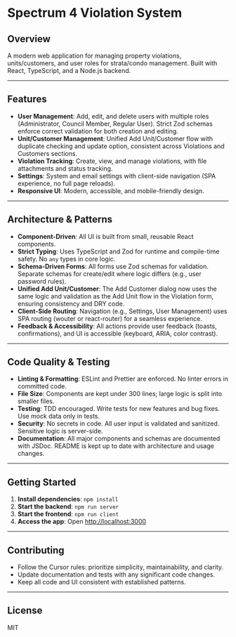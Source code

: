 # Spectrum 4 Violation System

## Overview
A modern web application for managing property violations, units/customers, and user roles for strata/condo management. Built with React, TypeScript, and a Node.js backend.

---

## Features
- **User Management**: Add, edit, and delete users with multiple roles (Administrator, Council Member, Regular User). Strict Zod schemas enforce correct validation for both creation and editing.
- **Unit/Customer Management**: Unified Add Unit/Customer flow with duplicate checking and update option, consistent across Violations and Customers sections.
- **Violation Tracking**: Create, view, and manage violations, with file attachments and status tracking.
- **Settings**: System and email settings with client-side navigation (SPA experience, no full page reloads).
- **Responsive UI**: Modern, accessible, and mobile-friendly design.

---

## Architecture & Patterns
- **Component-Driven**: All UI is built from small, reusable React components.
- **Strict Typing**: Uses TypeScript and Zod for runtime and compile-time safety. No `any` types in core logic.
- **Schema-Driven Forms**: All forms use Zod schemas for validation. Separate schemas for create/edit where logic differs (e.g., user password rules).
- **Unified Add Unit/Customer**: The Add Customer dialog now uses the same logic and validation as the Add Unit flow in the Violation form, ensuring consistency and DRY code.
- **Client-Side Routing**: Navigation (e.g., Settings, User Management) uses SPA routing (wouter or react-router) for a seamless experience.
- **Feedback & Accessibility**: All actions provide user feedback (toasts, confirmations), and UI is accessible (keyboard, ARIA, color contrast).

---

## Code Quality & Testing
- **Linting & Formatting**: ESLint and Prettier are enforced. No linter errors in committed code.
- **File Size**: Components are kept under 300 lines; large logic is split into smaller files.
- **Testing**: TDD encouraged. Write tests for new features and bug fixes. Use mock data only in tests.
- **Security**: No secrets in code. All user input is validated and sanitized. Sensitive logic is server-side.
- **Documentation**: All major components and schemas are documented with JSDoc. README is kept up to date with architecture and usage changes.

---

## Getting Started
1. **Install dependencies**: `npm install`
2. **Start the backend**: `npm run server`
3. **Start the frontend**: `npm run client`
4. **Access the app**: Open [http://localhost:3000](http://localhost:3000)

---

## Contributing
- Follow the Cursor rules: prioritize simplicity, maintainability, and clarity.
- Update documentation and tests with any significant code changes.
- Keep all code and UI consistent with established patterns.

---

## License
MIT 